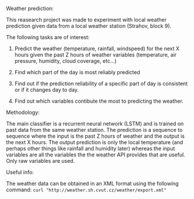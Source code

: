 
Weather prediction:

This reasearch project was made to experiment with local weather prediction
given data from a local weather station (Strahov, block 9).

The following tasks are of interest:

1) Predict the weather (temperature, rainfall, windspeed) for the next 
X hours given the past Z hours of weather variables (temperature, 
air pressure, humidity, cloud coverage, etc...)

2) Find which part of the day is most reliably predicted

3) Find out if the prediction reliability of a specific part of day is
consistent or if it changes day to day.

4) Find out which variables contibute the most to predicting the weather.

Methodology:

The main classifier is a recurrent neural network (LSTM) and is trained on
past data from the same weather station. The prediction is a sequence to
sequence where the input is the past Z hours of weather and the
output is the next X hours. The output prediction is only the local
temperature (and perhaps other things like rainfall and humidity later)
whereas the input variables are all the variables the the weather API 
provides that are useful. Only raw variables are used. 

Useful info:

The weather data can be obtained in an XML format using the following command:
`curl "http://weather.sh.cvut.cz/weather/export.xml"`


